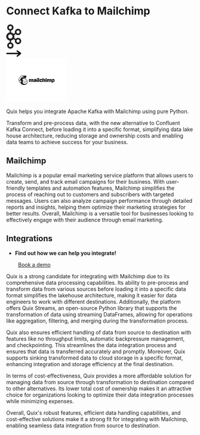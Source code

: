 # Connect Kafka to Mailchimp

<div class="connect-images cards blog-grid-card" markdown>
<div>
<img src="../images/kafka_logo.png" width="40px" />
</div>
<div>
<img src="../images/arrow.svg" width="40px" />
</div>
<div>
<img src="./images/mailchimp_1.jpg" />
</div>
</div>

Quix helps you integrate Apache Kafka with Mailchimp using pure Python.

Transform and pre-process data, with the new alternative to Confluent Kafka Connect, before loading it into a specific format, simplifying data lake house architecture, reducing storage and ownership costs and enabling data teams to achieve success for your business.

## Mailchimp

Mailchimp is a popular email marketing service platform that allows users to create, send, and track email campaigns for their business. With user-friendly templates and automation features, Mailchimp simplifies the process of reaching out to customers and subscribers with targeted messages. Users can also analyze campaign performance through detailed reports and insights, helping them optimize their marketing strategies for better results. Overall, Mailchimp is a versatile tool for businesses looking to effectively engage with their audience through email marketing.

## Integrations

<div class="grid cards" markdown>

- __Find out how we can help you integrate!__

    <a class="md-button md-button--primary" href="https://quix.io/book-a-demo" target="_blank" style="margin:.5rem;">Book a demo</a>

</div>


Quix is a strong candidate for integrating with Mailchimp due to its comprehensive data processing capabilities. Its ability to pre-process and transform data from various sources before loading it into a specific data format simplifies the lakehouse architecture, making it easier for data engineers to work with different destinations. Additionally, the platform offers Quix Streams, an open-source Python library that supports the transformation of data using streaming DataFrames, allowing for operations like aggregation, filtering, and merging during the transformation process.

Quix also ensures efficient handling of data from source to destination with features like no throughput limits, automatic backpressure management, and checkpointing. This streamlines the data integration process and ensures that data is transferred accurately and promptly. Moreover, Quix supports sinking transformed data to cloud storage in a specific format, enhancing integration and storage efficiency at the final destination.

In terms of cost-effectiveness, Quix provides a more affordable solution for managing data from source through transformation to destination compared to other alternatives. Its lower total cost of ownership makes it an attractive choice for organizations looking to optimize their data integration processes while minimizing expenses.

Overall, Quix's robust features, efficient data handling capabilities, and cost-effective solutions make it a strong fit for integrating with Mailchimp, enabling seamless data integration from source to destination.

